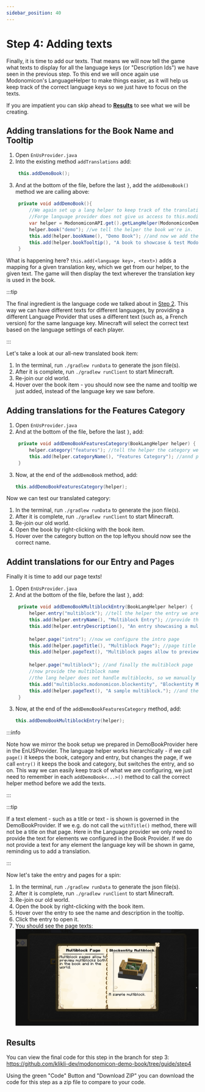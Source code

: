 ```yaml
---
sidebar_position: 40
---
```


# Step 4: Adding texts

Finally, it is time to add our texts. That means we will now tell the game what texts to display for all the language keys (or "Description Ids") we have seen in the previous step. To this end we will once again use Modonomicon's LanguageHelper to make things easier, as it will help us keep track of the correct language keys so we just have to focus on the texts.

If you are impatient you can skip ahead to **[Results](#results)** to see what we will be creating.

## Adding translations for the Book Name and Tooltip

1. Open `EnUsProvider.java`
2. Into the existing method `addTranslations` add:
   ```java
    this.addDemoBook();
   ```
3. And at the bottom of the file, before the last `}`, add the `addDemoBook()` method we are calling above:
   ```java
    private void addDemoBook(){
        //We again set up a lang helper to keep track of the translation keys for us.
        //Forge language provider does not give us access to this.modid, so we get it from our main mod class
        var helper = ModonomiconAPI.get().getLangHelper(ModonomiconDemoBook.MODID);
        helper.book("demo"); //we tell the helper the book we're in.
        this.add(helper.bookName(), "Demo Book"); //and now we add the actual textual book name
        this.add(helper.bookTooltip(), "A book to showcase & test Modonomicon features."); //and the tooltip text
    }
   ```


What is happening here? `this.add(<language key>, <text>)` adds a mapping for a given translation key, which we get from our helper, to the given text. The game will then display the text wherever the translation key is used in the book. 

:::tip

The final ingredient is the language code we talked about in [Step 2](./step2#enusproviderjava). This way we can have different texts for different languages, by providing a different Language Provider that uses a different text (such as, a French version) for the same language key. Minecraft will select the correct text based on the language settings of each player.

::: 

Let's take a look at our all-new translated book item:

1. In the terminal, run `./gradlew runData` to generate the json file(s).
2. After it is complete, run `./gradlew runClient` to start Minecraft.
3. Re-join our old world.
4. Hover over the book item - you should now see the name and tooltip we just added, instead of the language key we saw before.

## Adding translations for the Features Category

1. Open `EnUsProvider.java`
2. And at the bottom of the file, before the last `}`, add:
   ```java
    private void addDemoBookFeaturesCategory(BookLangHelper helper) {
        helper.category("features"); //tell the helper the category we are in
        this.add(helper.categoryName(), "Features Category"); //annd provide the category name text
    }
   ```
3. Now, at the end of the `addDemoBook` method, add:
   ```java
   this.addDemoBookFeaturesCategory(helper);
   ```

Now we can test our translated category:

1. In the terminal, run `./gradlew runData` to generate the json file(s).
2. After it is complete, run `./gradlew runClient` to start Minecraft.
3. Re-join our old world.
4. Open the book by right-clicking with the book item.
5. Hover over the category button on the top leftyou should now see the correct name.

## Addint translations for our Entry and Pages

Finally it is time to add our page texts!

1. Open `EnUsProvider.java`
2. And at the bottom of the file, before the last `}`, add:
   ```java
    private void addDemoBookMultiblockEntry(BookLangHelper helper) {
        helper.entry("multiblock"); //tell the helper the entry we are in
        this.add(helper.entryName(), "Multiblock Entry"); //provide the entry name
        this.add(helper.entryDescription(), "An entry showcasing a multiblock."); //and description

        helper.page("intro"); //now we configure the intro page
        this.add(helper.pageTitle(), "Multiblock Page"); //page title
        this.add(helper.pageText(), "Multiblock pages allow to preview multiblocks both in the book and in the world."); //page text

        helper.page("multiblock"); //and finally the multiblock page
        //now provide the multiblock name
        //the lang helper does not handle multiblocks, so we manually add the same key we provided in the DemoBookProvider
        this.add("multiblocks.modonomicon.blockentity", "Blockentity Multiblock.");
        this.add(helper.pageText(), "A sample multiblock."); //and the multiblock page text 
    }
   ```
3. Now, at the end of the `addDemoBookFeaturesCategory` method, add:
   ```java
   this.addDemoBookMultiblockEntry(helper);
   ```

:::info 

Note how we mirror the book setup we prepared in DemoBookProvider here in the EnUSProvider. The language helper works hierarchically - if we call `page()` it keeps the book, category and entry, but changes the page, if we call `entry()` it keeps the book and category, but switches the entry, and so on. This way we can easily keep track of what we are configuring, we just need to remember in each `addDemoBook<...>()` method to call the correct helper method before we add the texts.

::: 

:::tip 

If a text element - such as a title or text - is shown is governed in the DemoBookProvider. If we e.g. do not call the `withTitle()` method, there will not be a title on that page. Here in the Language provider we only need to provide the text for elements we configured in the Book Provider. If we do not provide a text for any element the language key will be shown in game, reminding us to add a translation.

::: 

Now let's take the entry and pages for a spin:

1. In the terminal, run `./gradlew runData` to generate the json file(s).
2. After it is complete, run `./gradlew runClient` to start Minecraft.
3. Re-join our old world.
4. Open the book by right-clicking with the book item.
5. Hover over the entry to see the name and description in the tooltip.
6. Click the entry to open it.
7. You should see the page texts:
   ![Entry Texts](/img/docs/getting-started/step4-add-entry-texts.png)

## Results


You can view the final code for this step in the branch for step 3: https://github.com/klikli-dev/modonomicon-demo-book/tree/guide/step4 

Using the green "Code" Button and "Download ZIP" you can download the code for this step as a zip file to compare to your code.
